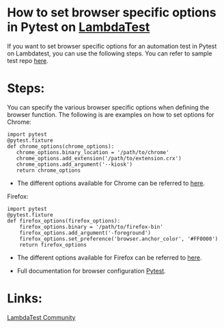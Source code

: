 # How to set browser specific options in Pytest on [LambdaTest](https://www.lambdatest.com/?utm_source=github&utm_medium=repo&utm_campaign=Pytest-browser-options)

If you want to set browser specific options for an automation test in Pytest on Lambdatest, you can use the following steps. You can refer to sample test repo [here](https://github.com/LambdaTest/pytest-selenium-sample).

# Steps:

You can specify the various browser specific options when defining the browser function. The following is are examples on how to set options for Chrome:

 ```
import pytest
@pytest.fixture
def chrome_options(chrome_options):
    chrome_options.binary_location = '/path/to/chrome'
    chrome_options.add_extension('/path/to/extension.crx')
    chrome_options.add_argument('--kiosk')
    return chrome_options
 ```
* The different options available for Chrome can be referred to [here](https://seleniumhq.github.io/selenium/docs/api/py/webdriver_chrome/selenium.webdriver.chrome.options.html).

Firefox:

```
import pytest
@pytest.fixture
def firefox_options(firefox_options):
    firefox_options.binary = '/path/to/firefox-bin'
    firefox_options.add_argument('-foreground')
    firefox_options.set_preference('browser.anchor_color', '#FF0000')
    return firefox_options
```
* The different options available for Firefox can be referred to [here](https://seleniumhq.github.io/selenium/docs/api/py/webdriver_firefox/selenium.webdriver.firefox.options.html).

* Full documentation for browser configuration [Pytest](https://pytest-selenium.readthedocs.io/en/latest/user_guide.html?highlight=desired#configuration-1).

# Links:

[LambdaTest Community](http://community.lambdatest.com/)

